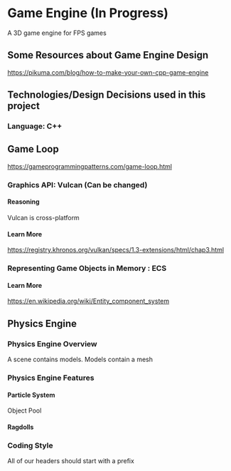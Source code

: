 # Game Engine (In Progress)

A 3D game engine for FPS games

## Some Resources about Game Engine Design

https://pikuma.com/blog/how-to-make-your-own-cpp-game-engine

## Technologies/Design Decisions used in this project

### Language: C++

## Game Loop

https://gameprogrammingpatterns.com/game-loop.html

### Graphics API: Vulcan (Can be changed)

#### Reasoning

Vulcan is cross-platform

#### Learn More

https://registry.khronos.org/vulkan/specs/1.3-extensions/html/chap3.html

### Representing Game Objects in Memory : ECS

#### Learn More

https://en.wikipedia.org/wiki/Entity_component_system

## Physics Engine

### Physics Engine Overview

A scene contains models. Models contain a mesh

### Physics Engine Features

#### Particle System

Object Pool

#### Ragdolls

### Coding Style

All of our headers should start with a prefix
